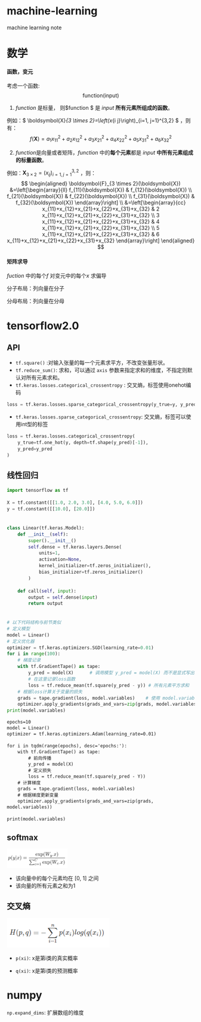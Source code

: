 # machine-learning
machine learning note

# 数学

#### 函数，变元

考虑一个函数:
$$
\text { function(input) }
$$

1. $function$ 是标量， 则$function $ 是 $input$ **所有元素所组成的函数**。

例如：$
\boldsymbol{X}_{3 \times 2}=\left(x_{i j}\right)_{i=1, j=1}^{3,2}
$ ，则有：
$$
f(\boldsymbol{X})=a_{1} x_{11}^{2}+a_{2} x_{12}^{2}+a_{3} x_{21}^{2}+a_{4} x_{22}^{2}+a_{5} x_{31}^{2}+a_{6} x_{32}^{2}
$$

2. $function$是向量或者矩阵，$function$ 中的**每个元素**都是 $input$ **中所有元素组成的标量函数**。

例如：$\boldsymbol{X}_{3 \times 2}=\left(x_{i j}\right)_{i=1, j=1}^{3,2}$ ，则：
$$
\begin{aligned}
\boldsymbol{F}_{3 \times 2}(\boldsymbol{X}) &=\left[\begin{array}{ll}
f_{11}(\boldsymbol{X}) & f_{12}(\boldsymbol{X}) \\
f_{21}(\boldsymbol{X}) & f_{22}(\boldsymbol{X}) \\
f_{31}(\boldsymbol{X}) & f_{32}(\boldsymbol{X})
\end{array}\right] \\
&=\left[\begin{array}{cc}
x_{11}+x_{12}+x_{21}+x_{22}+x_{31}+x_{32} & 2 x_{11}+x_{12}+x_{21}+x_{22}+x_{31}+x_{32} \\
3 x_{11}+x_{12}+x_{21}+x_{22}+x_{31}+x_{32} & 4 x_{11}+x_{12}+x_{21}+x_{22}+x_{31}+x_{32} \\
5 x_{11}+x_{12}+x_{21}+x_{22}+x_{31}+x_{32} & 6 x_{11}+x_{12}+x_{21}+x_{22}+x_{31}+x_{32}
\end{array}\right]
\end{aligned}
$$

#### 矩阵求导

$fuction$ 中的每个$f$ 对变元中的每个$x$ 求偏导

分子布局：列向量在分子

分母布局：列向量在分母



# tensorflow2.0

## API

- `tf.square()` :对输入张量的每一个元素求平方，不改变张量形状。
- `tf.reduce_sum()`: 求和，可以通过 `axis` 参数来指定求和的维度，不指定则默认对所有元素求和。
- `tf.keras.losses.categorical_crossentropy` : 交叉熵，标签使用onehot编码

```python
loss = tf.keras.losses.sparse_categorical_crossentropy(y_true=y, y_pred=y_pred)
```

- `tf.keras.losses.sparse_categorical_crossentropy`: 交叉熵，标签可以使用int型的标签

```python
loss = tf.keras.losses.categorical_crossentropy(
    y_true=tf.one_hot(y, depth=tf.shape(y_pred)[-1]),
    y_pred=y_pred
)
```

## 线性回归

```python
import tensorflow as tf

X = tf.constant([[1.0, 2.0, 3.0], [4.0, 5.0, 6.0]])
y = tf.constant([[10.0], [20.0]])


class Linear(tf.keras.Model):
    def __init__(self):
        super().__init__()
        self.dense = tf.keras.layers.Dense(
            units=1,
            activation=None,
            kernel_initializer=tf.zeros_initializer(),
            bias_initializer=tf.zeros_initializer()
        )

    def call(self, input):
        output = self.dense(input)
        return output


# 以下代码结构与前节类似
# 定义模型
model = Linear()
# 定义优化器
optimizer = tf.keras.optimizers.SGD(learning_rate=0.01)
for i in range(100):
    # 梯度记录
    with tf.GradientTape() as tape:
        y_pred = model(X)      # 调用模型 y_pred = model(X) 而不是显式写出 y_pred = a * X + b
        # 在这里记录loss函数
        loss = tf.reduce_mean(tf.square(y_pred - y)) # 所有元素平方求和
    # 根据loss计算关于变量的损失
    grads = tape.gradient(loss, model.variables)    # 使用 model.variables 这一属性直接获得模型中的所有变量
    optimizer.apply_gradients(grads_and_vars=zip(grads, model.variables))
print(model.variables)
```





```
epochs=10
model = Linear()
optimizer = tf.keras.optimizers.Adam(learning_rate=0.01)

for i in tqdm(range(epochs), desc='epochs:'):
    with tf.GradientTape() as tape:
        # 前向传播
        y_pred = model(X)
        # 定义损失
        loss = tf.reduce_mean(tf.square(y_pred - Y))
    # 计算梯度
    grads = tape.gradient(loss, model.variables)
    # 根据梯度更新变量
    optimizer.apply_gradients(grads_and_vars=zip(grads, model.variables))

print(model.variables)
```

































## softmax



<img src="images/image-20211201180804897-16387715243161.png" alt="image-20211201180804897" style="zoom:50%;" />



- 该向量中的每个元素均在 [0, 1] 之间
- 该向量的所有元素之和为1



## 交叉熵

![image-20211201181210619](images/image-20211201181210619-16387715286592.png)

- `p(xi)`: x是第i类的真实概率

- `q(xi)`: x是第i类的预测概率



# numpy

`np.expand_dims`: 扩展数组的维度
